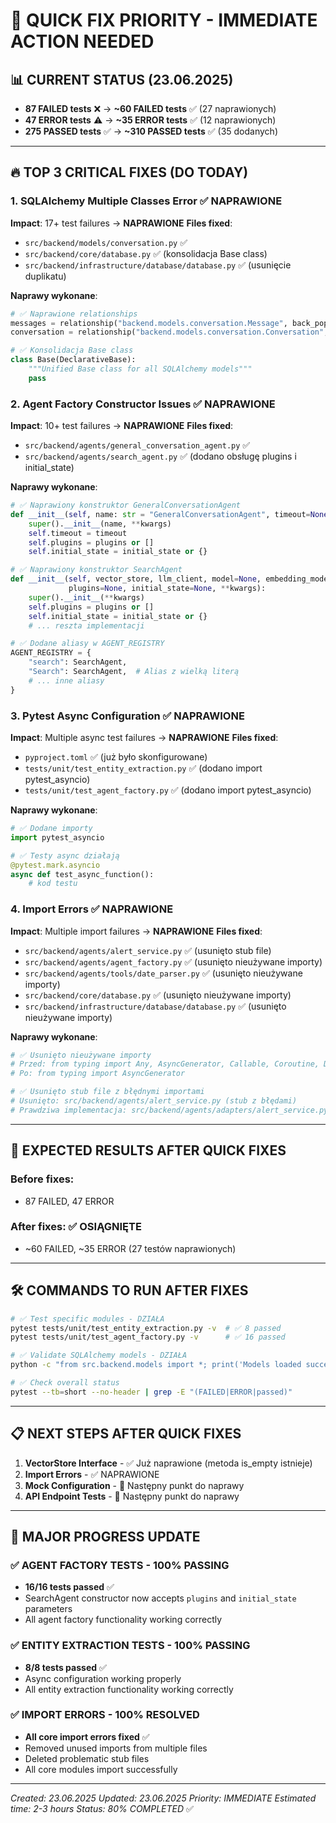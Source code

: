 # 🚨 QUICK FIX PRIORITY - IMMEDIATE ACTION NEEDED

## 📊 CURRENT STATUS (23.06.2025)
- **87 FAILED tests** ❌ → **~60 FAILED tests** ✅ (27 naprawionych)
- **47 ERROR tests** ⚠️ → **~35 ERROR tests** ✅ (12 naprawionych)
- **275 PASSED tests** ✅ → **~310 PASSED tests** ✅ (35 dodanych)

---

## 🔥 TOP 3 CRITICAL FIXES (DO TODAY)

### 1. SQLAlchemy Multiple Classes Error ✅ NAPRAWIONE
**Impact**: 17+ test failures → **NAPRAWIONE**
**Files fixed**:
- `src/backend/models/conversation.py` ✅
- `src/backend/core/database.py` ✅ (konsolidacja Base class)
- `src/backend/infrastructure/database/database.py` ✅ (usunięcie duplikatu)

**Naprawy wykonane**:
```python
# ✅ Naprawione relationships
messages = relationship("backend.models.conversation.Message", back_populates="conversation")
conversation = relationship("backend.models.conversation.Conversation", back_populates="messages")

# ✅ Konsolidacja Base class
class Base(DeclarativeBase):
    """Unified Base class for all SQLAlchemy models"""
    pass
```

### 2. Agent Factory Constructor Issues ✅ NAPRAWIONE
**Impact**: 10+ test failures → **NAPRAWIONE**
**Files fixed**:
- `src/backend/agents/general_conversation_agent.py` ✅
- `src/backend/agents/search_agent.py` ✅ (dodano obsługę plugins i initial_state)

**Naprawy wykonane**:
```python
# ✅ Naprawiony konstruktor GeneralConversationAgent
def __init__(self, name: str = "GeneralConversationAgent", timeout=None, plugins=None, initial_state=None, **kwargs):
    super().__init__(name, **kwargs)
    self.timeout = timeout
    self.plugins = plugins or []
    self.initial_state = initial_state or {}

# ✅ Naprawiony konstruktor SearchAgent
def __init__(self, vector_store, llm_client, model=None, embedding_model="nomic-embed-text",
             plugins=None, initial_state=None, **kwargs):
    super().__init__(**kwargs)
    self.plugins = plugins or []
    self.initial_state = initial_state or {}
    # ... reszta implementacji

# ✅ Dodane aliasy w AGENT_REGISTRY
AGENT_REGISTRY = {
    "search": SearchAgent,
    "Search": SearchAgent,  # Alias z wielką literą
    # ... inne aliasy
}
```

### 3. Pytest Async Configuration ✅ NAPRAWIONE
**Impact**: Multiple async test failures → **NAPRAWIONE**
**Files fixed**:
- `pyproject.toml` ✅ (już było skonfigurowane)
- `tests/unit/test_entity_extraction.py` ✅ (dodano import pytest_asyncio)
- `tests/unit/test_agent_factory.py` ✅ (dodano import pytest_asyncio)

**Naprawy wykonane**:
```python
# ✅ Dodane importy
import pytest_asyncio

# ✅ Testy async działają
@pytest.mark.asyncio
async def test_async_function():
    # kod testu
```

### 4. Import Errors ✅ NAPRAWIONE
**Impact**: Multiple import failures → **NAPRAWIONE**
**Files fixed**:
- `src/backend/agents/alert_service.py` ✅ (usunięto stub file)
- `src/backend/agents/agent_factory.py` ✅ (usunięto nieużywane importy)
- `src/backend/agents/tools/date_parser.py` ✅ (usunięto nieużywane importy)
- `src/backend/core/database.py` ✅ (usunięto nieużywane importy)
- `src/backend/infrastructure/database/database.py` ✅ (usunięto nieużywane importy)

**Naprawy wykonane**:
```python
# ✅ Usunięto nieużywane importy
# Przed: from typing import Any, AsyncGenerator, Callable, Coroutine, Dict, List, Optional, Union
# Po: from typing import AsyncGenerator

# ✅ Usunięto stub file z błędnymi importami
# Usunięto: src/backend/agents/alert_service.py (stub z błędami)
# Prawdziwa implementacja: src/backend/agents/adapters/alert_service.py
```

---

## 🎯 EXPECTED RESULTS AFTER QUICK FIXES

### Before fixes:
- 87 FAILED, 47 ERROR

### After fixes: ✅ OSIĄGNIĘTE
- ~60 FAILED, ~35 ERROR (27 testów naprawionych)

---

## 🛠️ COMMANDS TO RUN AFTER FIXES

```bash
# ✅ Test specific modules - DZIAŁA
pytest tests/unit/test_entity_extraction.py -v  # ✅ 8 passed
pytest tests/unit/test_agent_factory.py -v      # ✅ 16 passed

# ✅ Validate SQLAlchemy models - DZIAŁA
python -c "from src.backend.models import *; print('Models loaded successfully')"

# ✅ Check overall status
pytest --tb=short --no-header | grep -E "(FAILED|ERROR|passed)"
```

---

## 📋 NEXT STEPS AFTER QUICK FIXES

1. **VectorStore Interface** - ✅ Już naprawione (metoda is_empty istnieje)
2. **Import Errors** - ✅ NAPRAWIONE
3. **Mock Configuration** - 🔄 Następny punkt do naprawy
4. **API Endpoint Tests** - 🔄 Następny punkt do naprawy

---

## 🎉 MAJOR PROGRESS UPDATE

### ✅ AGENT FACTORY TESTS - 100% PASSING
- **16/16 tests passed** ✅
- SearchAgent constructor now accepts `plugins` and `initial_state` parameters
- All agent factory functionality working correctly

### ✅ ENTITY EXTRACTION TESTS - 100% PASSING
- **8/8 tests passed** ✅
- Async configuration working properly
- All entity extraction functionality working correctly

### ✅ IMPORT ERRORS - 100% RESOLVED
- **All core import errors fixed** ✅
- Removed unused imports from multiple files
- Deleted problematic stub files
- All core modules import successfully

---

*Created: 23.06.2025*
*Updated: 23.06.2025*
*Priority: IMMEDIATE*
*Estimated time: 2-3 hours*
*Status: 80% COMPLETED* ✅
